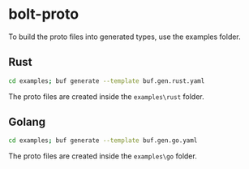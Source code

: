 # bolt-proto

To build the proto files into generated types, use the examples folder.

## Rust

```sh
cd examples; buf generate --template buf.gen.rust.yaml
```

The proto files are created inside the `examples\rust` folder.

## Golang

```sh
cd examples; buf generate --template buf.gen.go.yaml
```

The proto files are created inside the `examples\go` folder.

